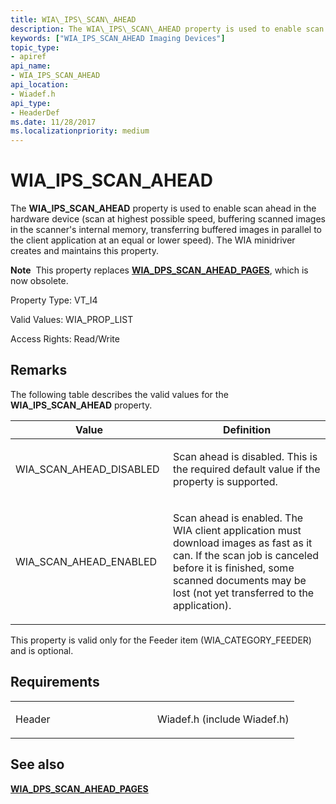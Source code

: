 ```yaml
---
title: WIA\_IPS\_SCAN\_AHEAD
description: The WIA\_IPS\_SCAN\_AHEAD property is used to enable scan ahead in the hardware device (scan at highest possible speed, buffering scanned images in the scanner's internal memory, transferring buffered images in parallel to the client application at an equal or lower speed). The WIA minidriver creates and maintains this property.
keywords: ["WIA_IPS_SCAN_AHEAD Imaging Devices"]
topic_type:
- apiref
api_name:
- WIA_IPS_SCAN_AHEAD
api_location:
- Wiadef.h
api_type:
- HeaderDef
ms.date: 11/28/2017
ms.localizationpriority: medium
---
```


# WIA\_IPS\_SCAN\_AHEAD


The **WIA\_IPS\_SCAN\_AHEAD** property is used to enable scan ahead in the hardware device (scan at highest possible speed, buffering scanned images in the scanner's internal memory, transferring buffered images in parallel to the client application at an equal or lower speed). The WIA minidriver creates and maintains this property.




**Note**  This property replaces [**WIA\_DPS\_SCAN\_AHEAD\_PAGES**](wia-dps-scan-ahead-pages.md), which is now obsolete.

 

Property Type: VT\_I4

Valid Values: WIA\_PROP\_LIST

Access Rights: Read/Write

## Remarks

The following table describes the valid values for the **WIA\_IPS\_SCAN\_AHEAD** property.

<table>
<colgroup>
<col width="50%" />
<col width="50%" />
</colgroup>
<thead>
<tr class="header">
<th>Value</th>
<th>Definition</th>
</tr>
</thead>
<tbody>
<tr class="odd">
<td><p>WIA_SCAN_AHEAD_DISABLED</p></td>
<td><p>Scan ahead is disabled. This is the required default value if the property is supported.</p></td>
</tr>
<tr class="even">
<td><p>WIA_SCAN_AHEAD_ENABLED</p></td>
<td><p>Scan ahead is enabled. The WIA client application must download images as fast as it can. If the scan job is canceled before it is finished, some scanned documents may be lost (not yet transferred to the application).</p></td>
</tr>
</tbody>
</table>

 

This property is valid only for the Feeder item (WIA\_CATEGORY\_FEEDER) and is optional.

## Requirements

<table>
<colgroup>
<col width="50%" />
<col width="50%" />
</colgroup>
<tbody>
<tr class="odd">
<td><p>Header</p></td>
<td>Wiadef.h (include Wiadef.h)</td>
</tr>
</tbody>
</table>

## See also


[**WIA\_DPS\_SCAN\_AHEAD\_PAGES**](wia-dps-scan-ahead-pages.md)

 

 







